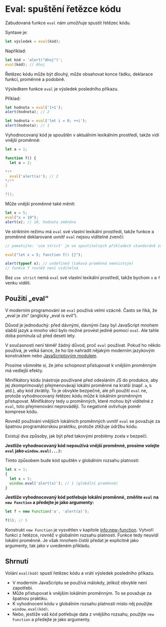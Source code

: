 # Eval: spuštění řetězce kódu

Zabudovaná funkce `eval` nám umožňuje spustit řetězec kódu.

Syntaxe je:

```js
let výsledek = eval(kód);
```

Například:

```js run
let kód = 'alert("Ahoj")';
eval(kód); // Ahoj
```

Řetězec kódu může být dlouhý, může obsahovat konce řádku, deklarace funkcí, proměnné a podobně.

Výsledkem funkce `eval` je výsledek posledního příkazu.

Příklad:
```js run
let hodnota = eval('1+1');
alert(hodnota); // 2
```

```js run
let hodnota = eval('let i = 0; ++i');
alert(hodnota); // 1
```

Vyhodnocovaný kód je spouštěn v aktuálním lexikálním prostředí, takže vidí vnější proměnné:

```js run no-beautify
let a = 1;

function f() {
  let a = 2;

*!*
  eval('alert(a)'); // 2
*/!*
}

f();
```

Může vnější proměnné také měnit:

```js untrusted refresh run
let x = 5;
eval("x = 10");
alert(x); // 10, hodnota změněna
```

Ve striktním režimu má `eval` své vlastní lexikální prostředí, takže funkce a proměnné deklarované uvnitř `eval` nejsou viditelné zvenčí:

```js untrusted refresh run
// pamatujte: 'use strict' je ve spustitelných příkladech standardně zapnuté

eval("let x = 5; function f() {}");

alert(typeof x); // undefined (taková proměnná neexistuje)
// funkce f rovněž není viditelná
```

Bez `use strict` nemá `eval` své vlastní lexikální prostředí, takže bychom `x` a `f` venku viděli.

## Použití „eval“

V moderním programování se `eval` používá velmi vzácně. Často se říká, že „eval je zlo“ (anglicky „eval is evil“).

Důvod je jednoduchý: před dávnými, dávnými časy byl JavaScript mnohem slabší jazyk a mnoho věcí bylo možné provést jedině pomocí `eval`. Ale tahle doba pominula už před deseti lety.

V současnosti není téměř žádný důvod, proč `eval` používat. Pokud ho někdo používá, je velká šance, že ho lze nahradit nějakým moderním jazykovým konstruktem nebo [JavaScriptovým modulem](info:modules).

Prosíme všimněte si, že jeho schopnost přistupovat k vnějším proměnným má vedlejší efekty.

Minifikátory kódu (nástroje používané před odesláním JS do produkce, aby jej zkomprimovaly) přejmenovávají lokální proměnné na kratší (např. `a`, `b` atd.), aby kód zkrátily. To je obvykle bezpečné, ale při použití `eval` ne, protože vyhodnocovaný řetězec kódu může k lokálním proměnným přistupovat. Minifikátory tedy u proměnných, které mohou být viditelné z `eval`, toto přejmenování neprovádějí. To negativně ovlivňuje poměr komprese kódu.

Rovněž používání vnějších lokálních proměnných uvnitř `eval` se považuje za špatnou programátorskou praktiku, protože ztěžuje údržbu kódu.

Existují dva způsoby, jak být před takovými problémy zcela v bezpečí.

**Jestliže vyhodnocovaný kód nepoužívá vnější proměnné, prosíme volejte `eval` jako `window.eval(...)`:**

Tímto způsobem bude kód spuštěn v globálním rozsahu platnosti:

```js untrusted refresh run
let x = 1;
{
  let x = 5;
  window.eval('alert(x)'); // 1 (globální proměnná)
}
```

**Jestliže vyhodnocovaný kód potřebuje lokální proměnné, změňte `eval` na `new Function` a předejte je jako argumenty:**

```js run
let f = new Function('a', 'alert(a)');

f(5); // 5
```

Konstrukt `new Function` je vysvětlen v kapitole <info:new-function>. Vytvoří funkci z řetězce, rovněž v globálním rozsahu platnosti. Funkce tedy neuvidí lokální proměnné. Je však mnohem čistší předat je explicitně jako argumenty, tak jako v uvedeném příkladu.

## Shrnutí

Volání `eval(kód)` spustí řetězec kódu a vrátí výsledek posledního příkazu.
- V moderním JavaScriptu se používá málokdy, jelikož obvykle není zapotřebí.
- Může přistupovat k vnějším lokálním proměnným. To se považuje za špatnou praktiku.
- K vyhodnocení kódu v globálním rozsahu platnosti místo něj použijte `window.eval(kód)`.
- Nebo, jestliže váš kód potřebuje data z vnějšího rozsahu, použijte `new Function` a předejte je jako argumenty.